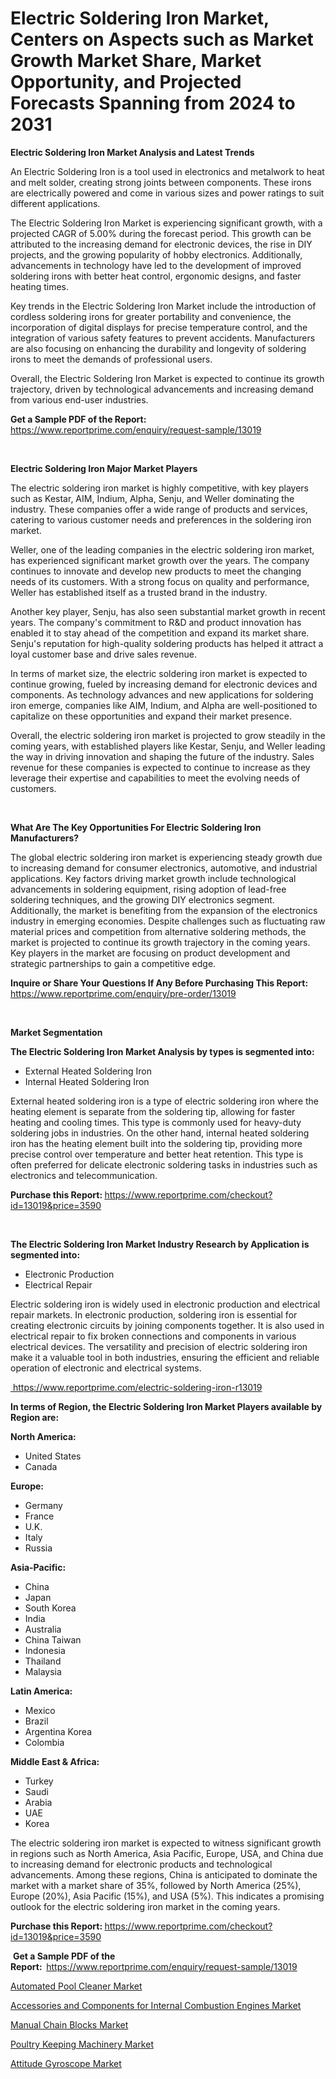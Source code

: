 <p><h1>Electric Soldering Iron Market, Centers on Aspects such as Market Growth Market Share, Market Opportunity, and Projected Forecasts Spanning from 2024 to 2031</h1></p><p><strong>Electric Soldering Iron Market Analysis and Latest Trends</strong></p>
<p><p>An Electric Soldering Iron is a tool used in electronics and metalwork to heat and melt solder, creating strong joints between components. These irons are electrically powered and come in various sizes and power ratings to suit different applications.</p><p>The Electric Soldering Iron Market is experiencing significant growth, with a projected CAGR of 5.00% during the forecast period. This growth can be attributed to the increasing demand for electronic devices, the rise in DIY projects, and the growing popularity of hobby electronics. Additionally, advancements in technology have led to the development of improved soldering irons with better heat control, ergonomic designs, and faster heating times.</p><p>Key trends in the Electric Soldering Iron Market include the introduction of cordless soldering irons for greater portability and convenience, the incorporation of digital displays for precise temperature control, and the integration of various safety features to prevent accidents. Manufacturers are also focusing on enhancing the durability and longevity of soldering irons to meet the demands of professional users.</p><p>Overall, the Electric Soldering Iron Market is expected to continue its growth trajectory, driven by technological advancements and increasing demand from various end-user industries.</p></p>
<p><strong>Get a Sample PDF of the Report:&nbsp;</strong> <a href="https://www.reportprime.com/enquiry/request-sample/13019">https://www.reportprime.com/enquiry/request-sample/13019</a></p>
<p>&nbsp;</p>
<p><strong>Electric Soldering Iron Major Market Players</strong></p>
<p><p>The electric soldering iron market is highly competitive, with key players such as Kestar, AIM, Indium, Alpha, Senju, and Weller dominating the industry. These companies offer a wide range of products and services, catering to various customer needs and preferences in the soldering iron market.</p><p>Weller, one of the leading companies in the electric soldering iron market, has experienced significant market growth over the years. The company continues to innovate and develop new products to meet the changing needs of its customers. With a strong focus on quality and performance, Weller has established itself as a trusted brand in the industry.</p><p>Another key player, Senju, has also seen substantial market growth in recent years. The company's commitment to R&D and product innovation has enabled it to stay ahead of the competition and expand its market share. Senju's reputation for high-quality soldering products has helped it attract a loyal customer base and drive sales revenue.</p><p>In terms of market size, the electric soldering iron market is expected to continue growing, fueled by increasing demand for electronic devices and components. As technology advances and new applications for soldering iron emerge, companies like AIM, Indium, and Alpha are well-positioned to capitalize on these opportunities and expand their market presence.</p><p>Overall, the electric soldering iron market is projected to grow steadily in the coming years, with established players like Kestar, Senju, and Weller leading the way in driving innovation and shaping the future of the industry. Sales revenue for these companies is expected to continue to increase as they leverage their expertise and capabilities to meet the evolving needs of customers.</p></p>
<p>&nbsp;</p>
<p><strong>What Are The Key Opportunities For Electric Soldering Iron Manufacturers?</strong></p>
<p><p>The global electric soldering iron market is experiencing steady growth due to increasing demand for consumer electronics, automotive, and industrial applications. Key factors driving market growth include technological advancements in soldering equipment, rising adoption of lead-free soldering techniques, and the growing DIY electronics segment. Additionally, the market is benefiting from the expansion of the electronics industry in emerging economies. Despite challenges such as fluctuating raw material prices and competition from alternative soldering methods, the market is projected to continue its growth trajectory in the coming years. Key players in the market are focusing on product development and strategic partnerships to gain a competitive edge.</p></p>
<p><strong>Inquire or Share Your Questions If Any Before Purchasing This Report:</strong> <a href="https://www.reportprime.com/enquiry/pre-order/13019">https://www.reportprime.com/enquiry/pre-order/13019</a></p>
<p>&nbsp;</p>
<p><strong>Market Segmentation</strong></p>
<p><strong>The Electric Soldering Iron Market Analysis by types is segmented into:</strong></p>
<p><ul><li>External Heated Soldering Iron</li><li>Internal Heated Soldering Iron</li></ul></p>
<p><p>External heated soldering iron is a type of electric soldering iron where the heating element is separate from the soldering tip, allowing for faster heating and cooling times. This type is commonly used for heavy-duty soldering jobs in industries. On the other hand, internal heated soldering iron has the heating element built into the soldering tip, providing more precise control over temperature and better heat retention. This type is often preferred for delicate electronic soldering tasks in industries such as electronics and telecommunication.</p></p>
<p><strong>Purchase this Report:&nbsp;</strong><a href="https://www.reportprime.com/checkout?id=13019&price=3590">https://www.reportprime.com/checkout?id=13019&price=3590</a></p>
<p>&nbsp;</p>
<p><strong>The Electric Soldering Iron Market Industry Research by Application is segmented into:</strong></p>
<p><ul><li>Electronic Production</li><li>Electrical Repair</li></ul></p>
<p><p>Electric soldering iron is widely used in electronic production and electrical repair markets. In electronic production, soldering iron is essential for creating electronic circuits by joining components together. It is also used in electrical repair to fix broken connections and components in various electrical devices. The versatility and precision of electric soldering iron make it a valuable tool in both industries, ensuring the efficient and reliable operation of electronic and electrical systems.</p></p>
<p><a href="https://www.reportprime.com/electric-soldering-iron-r13019">&nbsp;https://www.reportprime.com/electric-soldering-iron-r13019</a></p>
<p><strong>In terms of Region, the Electric Soldering Iron Market Players available by Region are:</strong></p>
<p>
    <p> <strong> North America: </strong>
        <ul>
            <li>United States</li>
            <li>Canada</li>
        </ul>
        </p> 
    <p> <strong> Europe: </strong>
        <ul>
            <li>Germany</li>
            <li>France</li>
            <li>U.K.</li>
            <li>Italy</li>
            <li>Russia</li>
        </ul>
        </p> 
    <p> <strong> Asia-Pacific: </strong>
        <ul>
            <li>China</li>
            <li>Japan</li>
            <li>South Korea</li>
            <li>India</li>
            <li>Australia</li>
            <li>China Taiwan</li>
            <li>Indonesia</li>
            <li>Thailand</li>
            <li>Malaysia</li>
        </ul>
        </p> 
    <p> <strong> Latin America: </strong>
        <ul>
            <li>Mexico</li>
            <li>Brazil</li>
            <li>Argentina Korea</li>
            <li>Colombia</li>
        </ul>
        </p> 
    <p> <strong> Middle East & Africa: </strong>
        <ul>
            <li>Turkey</li>
            <li>Saudi</li>
            <li>Arabia</li>
            <li>UAE</li>
            <li>Korea</li>
        </ul>
    </p>
    </p>
<p><p>The electric soldering iron market is expected to witness significant growth in regions such as North America, Asia Pacific, Europe, USA, and China due to increasing demand for electronic products and technological advancements. Among these regions, China is anticipated to dominate the market with a market share of 35%, followed by North America (25%), Europe (20%), Asia Pacific (15%), and USA (5%). This indicates a promising outlook for the electric soldering iron market in the coming years.</p></p>
<p><strong>Purchase this Report: </strong><a href="https://www.reportprime.com/checkout?id=13019&price=3590">https://www.reportprime.com/checkout?id=13019&price=3590</a></p>
<p>&nbsp;<strong>Get a Sample PDF of the Report:&nbsp;&nbsp;</strong><a href="https://www.reportprime.com/enquiry/request-sample/13019">https://www.reportprime.com/enquiry/request-sample/13019</a></p>
<p><strong></strong></p>
<p><p><a href="https://github.com/drzsklfn31/Market-Research-Report-List-1/blob/main/automated-pool-cleaner-market.md">Automated Pool Cleaner Market</a></p><p><a href="https://www.linkedin.com/pulse/accessories-components-internal-combustion-engines-market-rycqf?trackingId=FOqEEcIqdXW2xN72BonzvA%3D%3D">Accessories and Components for Internal Combustion Engines Market</a></p><p><a href="https://www.linkedin.com/pulse/manual-chain-blocks-market-share-analysis-growth-trends-ge1ue?trackingId=jREph5ubQ7e16aKRcq3txg%3D%3D">Manual Chain Blocks Market</a></p><p><a href="https://github.com/bmorecock/Market-Research-Report-List-5/blob/main/poultry-keeping-machinery-market.md">Poultry Keeping Machinery Market</a></p><p><a href="https://github.com/lairestrong/Market-Research-Report-List-1/blob/main/attitude-gyroscope-market.md">Attitude Gyroscope Market</a></p></p>